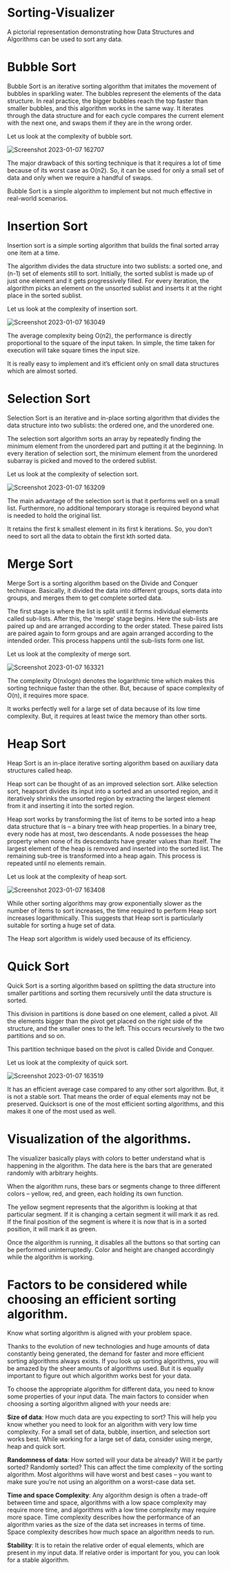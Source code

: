 # Sorting-Visualizer
A pictorial representation demonstrating how Data Structures and Algorithms can be used to sort any data.





# Bubble Sort

Bubble Sort is an iterative sorting algorithm that imitates the movement of bubbles in sparkling water.
The bubbles represent the elements of the data structure.
In real practice, the bigger bubbles reach the top faster than smaller bubbles, and this algorithm works in the same way.
It iterates through the data structure and for each cycle compares the current element with the next one, and swaps them if they are in the wrong order.

Let us look at the complexity of bubble sort.

![Screenshot 2023-01-07 162707](https://user-images.githubusercontent.com/74191100/211146030-4a022e7f-39f8-4892-85be-a51fe78b8fcb.png)


The major drawback of this sorting technique is that it requires a lot of time because of its worst case as O(n2). So, it can be used for only a small set of data and only when we require a handful of swaps.

Bubble Sort is a simple algorithm to implement but not much effective in real-world scenarios.

# Insertion Sort

Insertion sort is a simple sorting algorithm that builds the final sorted array one item at a time. 

The algorithm divides the data structure into two sublists: a sorted one, and (n-1) set of elements still to sort. Initially, the sorted sublist is made up of just one element and it gets progressively filled. For every iteration, the algorithm picks an element on the unsorted sublist and inserts it at the right place in the sorted sublist. 

Let us look at the complexity of insertion sort.



![Screenshot 2023-01-07 163049](https://user-images.githubusercontent.com/74191100/211146155-f2a74625-40ff-49c6-8575-28d0d7e83292.png)


The average complexity being O(n2), the performance is directly proportional to the square of the input taken. In simple, the time taken for execution will take square times the input size.

It is really easy to implement and it’s efficient only on small data structures which are almost sorted. 

# Selection Sort

Selection Sort is an iterative and in-place sorting algorithm that divides the data structure into two sublists: the ordered one, and the unordered one.

The selection sort algorithm sorts an array by repeatedly finding the minimum element from the unordered part and putting it at the beginning. In every iteration of selection sort, the minimum element from the unordered subarray is picked and moved to the ordered sublist. 

Let us look at the complexity of selection sort.


![Screenshot 2023-01-07 163209](https://user-images.githubusercontent.com/74191100/211146195-42572340-c63e-47a6-9780-52e77b87dd3c.png)


The main advantage of the selection sort is that it performs well on a small list. Furthermore, no additional temporary storage is required beyond what is needed to hold the original list.

It retains the first k smallest element in its first k iterations.  So, you don’t need to sort all the data to obtain the first kth sorted data.


# Merge Sort

Merge Sort is a sorting algorithm based on the Divide and Conquer technique. Basically, it divided the data into different groups, sorts data into groups, and merges them to get complete sorted data. 

The first stage is where the list is split until it forms individual elements called sub-lists. After this, the ‘merge’ stage begins. Here the sub-lists are paired up and are arranged according to the order stated. These paired lists are paired again to form groups and are again arranged according to the intended order. This process happens until the sub-lists form one list. 

Let us look at the complexity of merge sort.

![Screenshot 2023-01-07 163321](https://user-images.githubusercontent.com/74191100/211146240-96cabab8-b071-40ce-999d-cc7edc768bd6.png)


The complexity O(nxlogn) denotes the logarithmic time which makes this sorting technique faster than the other. But, because of space complexity of O(n), it requires more space.

It works perfectly well for a large set of data because of its low time complexity. But, it requires at least twice the memory than other sorts. 


# Heap Sort 

Heap Sort is an in-place iterative sorting algorithm based on auxiliary data structures called heap.

Heap sort can be thought of as an improved selection sort. Alike selection sort, heapsort divides its input into a sorted and an unsorted region, and it iteratively shrinks the unsorted region by extracting the largest element from it and inserting it into the sorted region.

Heap sort works by transforming the list of items to be sorted into a heap data structure that is – a binary tree with heap properties. In a binary tree, every node has at most, two descendants. A node possesses the heap property when none of its descendants have greater values than itself. The largest element of the heap is removed and inserted into the sorted list. The remaining sub-tree is transformed into a heap again. This process is repeated until no elements remain. 

Let us look at the complexity of heap sort.


![Screenshot 2023-01-07 163408](https://user-images.githubusercontent.com/74191100/211146284-43b84b60-2c3e-4117-9e29-30815a20e6d7.png)


While other sorting algorithms may grow exponentially slower as the number of items to sort increases, the time required to perform Heap sort increases logarithmically. This suggests that Heap sort is particularly suitable for sorting a huge set of data.

The Heap sort algorithm is widely used because of its efficiency. 


# Quick Sort

Quick Sort is a sorting algorithm based on splitting the data structure into smaller partitions and sorting them recursively until the data structure is sorted.

This division in partitions is done based on one element, called a pivot. All the elements bigger than the pivot get placed on the right side of the structure, and the smaller ones to the left.  This occurs recursively to the two partitions and so on.

This partition technique based on the pivot is called Divide and Conquer.

Let us look at the complexity of quick sort.

![Screenshot 2023-01-07 163519](https://user-images.githubusercontent.com/74191100/211146318-e961ffd3-3585-411a-b55c-183e22d114a4.png)


It has an efficient average case compared to any other sort algorithm. But, it is not a stable sort. That means the order of equal elements may not be preserved.
Quicksort is one of the most efficient sorting algorithms, and this makes it one of the most used as well. 



# Visualization of the algorithms.
The visualizer basically plays with colors to better understand what is happening in the algorithm. The data here is the bars that are generated randomly with arbitrary heights. 

When the algorithm runs, these bars or segments change to three different colors – yellow, red, and green, each holding its own function.

The yellow segment represents that the algorithm is looking at that particular segment. If it is changing a certain segment it will mark it as red. If the final position of the segment is where it is now that is in a sorted position, it will mark it as green.

Once the algorithm is running, it disables all the buttons so that sorting can be performed uninterruptedly. Color and height are changed accordingly while the algorithm is working. 


# Factors to be considered while choosing an efficient sorting algorithm.
Know what sorting algorithm is aligned with your problem space.

Thanks to the evolution of new technologies and huge amounts of data constantly being generated, the demand for faster and more efficient sorting algorithms always exists. If you look up sorting algorithms, you will be amazed by the sheer amounts of algorithms used. But it is equally important to figure out which algorithm works best for your data.

To choose the appropriate algorithm for different data, you need to know some properties of your input data.  The main factors to consider when choosing a sorting algorithm aligned with your needs are: 

**Size of data**:  How much data are you expecting to sort? This will help you know whether you need to look for an algorithm with very low time complexity. For a small set of data, bubble, insertion, and selection sort works best. While working for a large set of data, consider using merge, heap and quick sort.

**Randomness of data**: How sorted will your data be already? Will it be partly sorted? Randomly sorted? This can affect the time complexity of the sorting algorithm. Most algorithms will have worst and best cases – you want to make sure you’re not using an algorithm on a worst-case data set.

**Time and space Complexity**: Any algorithm design is often a trade-off between time and space, algorithms with a low space complexity may require more time, and algorithms with a low time complexity may require more space. Time complexity describes how the performance of an algorithm varies as the size of the data set increases in terms of time. Space complexity describes how much space an algorithm needs to run.

**Stability**: It is to retain the relative order of equal elements, which are present in my input data. If relative order is important for you, you can look for a stable algorithm.

